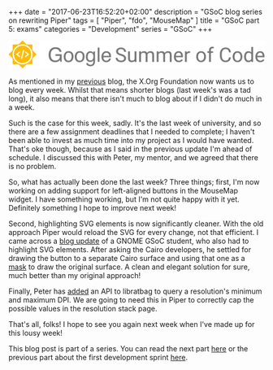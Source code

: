 +++
date = "2017-06-23T16:52:20+02:00"
description = "GSoC blog series on rewriting Piper"
tags = [ "Piper", "fdo", "MouseMap" ]
title = "GSoC part 5: exams"
categories = "Development"
series = "GSoC"
+++

![GSoC logo horizontal](/img/blog/gsoc-part-1/GSoC-logo-horizontal.svg)

As mentioned in my [previous](/blog/gsoc-part-4) blog, the X.Org Foundation now
wants us to blog every week. Whilst that means shorter blogs (last week's was a
tad long), it also means that there isn't much to blog about if I didn't do much
in a week.

Such is the case for this week, sadly. It's the last week of university, and so
there are a few assignment deadlines that I needed to complete; I haven't been
able to invest as much time into my project as I would have wanted. That's oke
though, because as I said in the previous update I'm ahead of schedule. I
discussed this with Peter, my mentor, and we agreed that there is no problem.

So, what has actually been done the last week? Three things; first, I'm now
working on adding support for left-aligned buttons in the MouseMap widget. I
have something working, but I'm not quite happy with it yet. Definitely
something I hope to improve next week!

Second, highlighting SVG elements is now significantly cleaner. With the old
approach Piper would reload the SVG for every change, not that efficient. I came
across a [blog update](https://theawless.github.io/GSoC-Report-1/) of a GNOME
GSoC student, who also had to highlight SVG elements. After asking the Cairo
developers, he settled for drawing the button to a separate Cairo surface and
using that one as a [mask](https://www.cairographics.org/tutorial/#L3mask) to
draw the original surface. A clean and elegant solution for sure, much better
than my original approach!

Finally, Peter has [added](https://github.com/libratbag/libratbag/pull/183) an
API to libratbag to query a resolution's minimum and maximum DPI. We are going
to need this in Piper to correctly cap the possible values in the resolution
stack page.

That's all, folks! I hope to see you again next week when I've made up for this
lousy week!

This blog post is part of a series. You can read the next part
[here](/blog/gsoc-part-6) or the previous part about the first development
sprint [here](/blog/gsoc-part-4).
